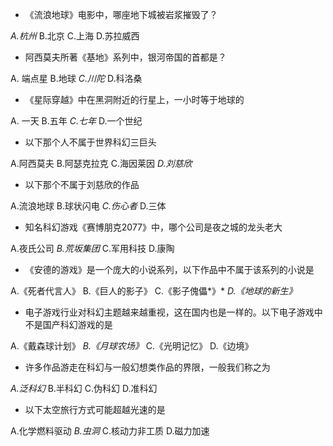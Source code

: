 

- 《流浪地球》电影中，哪座地下城被岩浆摧毁了？

*A.杭州*  B.北京  C.上海  D.苏拉威西

 

- 阿西莫夫所著《基地》系列中，银河帝国的首都是？

A.  端点星  B.地球  *C.川陀*  D.科洛桑



- 《星际穿越》中在黑洞附近的行星上，一小时等于地球的  

A.  一天  B.五年  *C.七年*  D.一个世纪

 

- 以下那个人不属于世界科幻三巨头

A.阿西莫夫  B.阿瑟克拉克  C.海因莱因  *D.刘慈欣*



- 以下那个不属于刘慈欣的作品

A.流浪地球  B.球状闪电  *C.伤心者*  D.三体



- 知名科幻游戏《赛博朋克2077》中，哪个公司是夜之城的龙头老大

A.夜氏公司  *B.荒坂集团*  C.军用科技  D.康陶



- 《安德的游戏》是一个庞大的小说系列，以下作品中不属于该系列的小说是

A.《死者代言人》  B.《巨人的影子》  C.《影子傀儡*》*  *D.《地球的新生》*



- 电子游戏行业对科幻主题越来越重视，这在国内也是一样的。以下电子游戏中不是国产科幻游戏的是

A.《戴森球计划》  *B.《月球农场》*  C.《光明记忆》  D.《边境》



- 许多作品游走在科幻与一般幻想类作品的界限，一般我们称之为

*A.泛科幻*  B.半科幻  C.伪科幻  D.准科幻

- 以下太空旅行方式可能超越光速的是

A.化学燃料驱动  *B.虫洞*  C.核动力非工质 D.磁力加速
